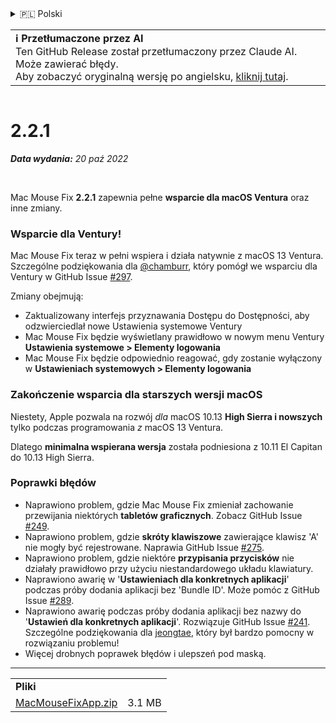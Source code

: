 <details>
<summary>🇵🇱 Polski</summary>

[🇬🇧 English (GitHub)](https://github.com/noah-nuebling/mac-mouse-fix/releases/tag/2.2.1)\
[🇦🇩 Català](https://redirect.macmousefix.com/?target=mmf-release&tag=2.2.1&locale=ca)\
[🇩🇪 Deutsch](https://redirect.macmousefix.com/?target=mmf-release&tag=2.2.1&locale=de)\
[🇪🇸 Español](https://redirect.macmousefix.com/?target=mmf-release&tag=2.2.1&locale=es)\
[🇫🇷 Français](https://redirect.macmousefix.com/?target=mmf-release&tag=2.2.1&locale=fr)\
[🇮🇩 Indonesia](https://redirect.macmousefix.com/?target=mmf-release&tag=2.2.1&locale=id)\
[🇮🇹 Italiano](https://redirect.macmousefix.com/?target=mmf-release&tag=2.2.1&locale=it)\
[🇭🇺 Magyar](https://redirect.macmousefix.com/?target=mmf-release&tag=2.2.1&locale=hu)\
[🇳🇱 Nederlands](https://redirect.macmousefix.com/?target=mmf-release&tag=2.2.1&locale=nl)\
**🇵🇱 Polski**\
[🇧🇷 Português (Brasil)](https://redirect.macmousefix.com/?target=mmf-release&tag=2.2.1&locale=pt-BR)\
[🇵🇹 Português (Portugal)](https://redirect.macmousefix.com/?target=mmf-release&tag=2.2.1&locale=pt-PT)\
[🇷🇴 Română](https://redirect.macmousefix.com/?target=mmf-release&tag=2.2.1&locale=ro)\
[🇸🇪 Svenska](https://redirect.macmousefix.com/?target=mmf-release&tag=2.2.1&locale=sv)\
[🇻🇳 Tiếng Việt](https://redirect.macmousefix.com/?target=mmf-release&tag=2.2.1&locale=vi)\
[🇹🇷 Türkçe](https://redirect.macmousefix.com/?target=mmf-release&tag=2.2.1&locale=tr)\
[🇨🇿 Čeština](https://redirect.macmousefix.com/?target=mmf-release&tag=2.2.1&locale=cs)\
[🇬🇷 Ελληνικά](https://redirect.macmousefix.com/?target=mmf-release&tag=2.2.1&locale=el)\
[🇷🇺 Русский](https://redirect.macmousefix.com/?target=mmf-release&tag=2.2.1&locale=ru)\
[🇺🇦 Українська](https://redirect.macmousefix.com/?target=mmf-release&tag=2.2.1&locale=uk)\
[🇮🇱 עברית](https://redirect.macmousefix.com/?target=mmf-release&tag=2.2.1&locale=he)\
[🇸🇦 العربية](https://redirect.macmousefix.com/?target=mmf-release&tag=2.2.1&locale=ar)\
[🇮🇳 हिन्दी](https://redirect.macmousefix.com/?target=mmf-release&tag=2.2.1&locale=hi)\
[🇹🇭 ไทย](https://redirect.macmousefix.com/?target=mmf-release&tag=2.2.1&locale=th)\
[🇨🇳 中文 (简体)](https://redirect.macmousefix.com/?target=mmf-release&tag=2.2.1&locale=zh-Hans)\
[🇨🇳 中文 (繁體)](https://redirect.macmousefix.com/?target=mmf-release&tag=2.2.1&locale=zh-Hant)\
[🇭🇰 中文（香港)](https://redirect.macmousefix.com/?target=mmf-release&tag=2.2.1&locale=zh-HK)\
[🇯🇵 日本語](https://redirect.macmousefix.com/?target=mmf-release&tag=2.2.1&locale=ja)\
[🇰🇷 한국어](https://redirect.macmousefix.com/?target=mmf-release&tag=2.2.1&locale=ko)\
[Help translate Mac Mouse Fix to different languages!](https://github.com/noah-nuebling/mac-mouse-fix/discussions/731)
</details>
<table align=><td>
<b>ℹ️ Przetłumaczone przez AI</b><br>
Ten GitHub Release został przetłumaczony przez Claude AI. Może zawierać błędy.<br>
Aby zobaczyć oryginalną wersję po angielsku, <a href="https://github.com/noah-nuebling/mac-mouse-fix/releases/tag/2.2.1">kliknij tutaj</a>.
</td></table>

<table></table>

# 2.2.1
***Data wydania:** 20 paź 2022*

<br>

Mac Mouse Fix **2.2.1** zapewnia pełne **wsparcie dla macOS Ventura** oraz inne zmiany.

### Wsparcie dla Ventury!
Mac Mouse Fix teraz w pełni wspiera i działa natywnie z macOS 13 Ventura.
Szczególne podziękowania dla [@chamburr](https://github.com/chamburr), który pomógł we wsparciu dla Ventury w GitHub Issue [#297](https://github.com/noah-nuebling/mac-mouse-fix/issues/297).

Zmiany obejmują:

- Zaktualizowany interfejs przyznawania Dostępu do Dostępności, aby odzwierciedlał nowe Ustawienia systemowe Ventury
- Mac Mouse Fix będzie wyświetlany prawidłowo w nowym menu Ventury **Ustawienia systemowe > Elementy logowania**
- Mac Mouse Fix będzie odpowiednio reagować, gdy zostanie wyłączony w **Ustawieniach systemowych > Elementy logowania**

### Zakończenie wsparcia dla starszych wersji macOS

Niestety, Apple pozwala na rozwój _dla_ macOS 10.13 **High Sierra i nowszych** tylko podczas programowania _z_ macOS 13 Ventura.

Dlatego **minimalna wspierana wersja** została podniesiona z 10.11 El Capitan do 10.13 High Sierra.

### Poprawki błędów

- Naprawiono problem, gdzie Mac Mouse Fix zmieniał zachowanie przewijania niektórych **tabletów graficznych**. Zobacz GitHub Issue [#249](https://github.com/noah-nuebling/mac-mouse-fix/issues/249).
- Naprawiono problem, gdzie **skróty klawiszowe** zawierające klawisz 'A' nie mogły być rejestrowane. Naprawia GitHub Issue [#275](https://github.com/noah-nuebling/mac-mouse-fix/issues/275).
- Naprawiono problem, gdzie niektóre **przypisania przycisków** nie działały prawidłowo przy użyciu niestandardowego układu klawiatury.
- Naprawiono awarię w '**Ustawieniach dla konkretnych aplikacji**' podczas próby dodania aplikacji bez 'Bundle ID'. Może pomóc z GitHub Issue [#289](https://github.com/noah-nuebling/mac-mouse-fix/issues/289).
- Naprawiono awarię podczas próby dodania aplikacji bez nazwy do '**Ustawień dla konkretnych aplikacji**'. Rozwiązuje GitHub Issue [#241](https://github.com/noah-nuebling/mac-mouse-fix/issues/241). Szczególne podziękowania dla [jeongtae](https://github.com/jeongtae), który był bardzo pomocny w rozwiązaniu problemu!
- Więcej drobnych poprawek błędów i ulepszeń pod maską.

---

<table align="start">
<tr>
    <td colspan=2>
        <b>Pliki</b>
    </td>
</tr>
<tr>
    <td><a href="https://github.com/noah-nuebling/mac-mouse-fix/releases/download/2.2.1/MacMouseFixApp.zip">MacMouseFixApp.zip</a></td>
    <td>3.1 MB</td>
</tr>
</table>